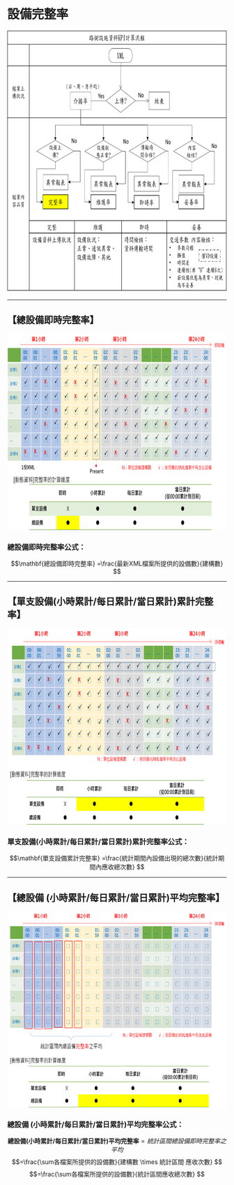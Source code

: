 # 設備完整率



   <div align=center><img src="https://github.com/trafficmotc/UploadInformation/blob/master/KPI/KPI計算流程之完整率.png" width="800" height="600" /></div>

 
     

----

## 【總設備即時完整率】

  
   <div align=center><img src="https://github.com/trafficmotc/UploadInformation/blob/master/KPI/總設備即時完整率.png" width="800" height="450" /></div>

     
     
     
### 總設備即時完整率公式：


$$\mathbf{總設備即時完整率} =\frac{最新XML檔案所提供的設備數}{建構數} $$



-----

## 【單支設備(小時累計/每日累計/當日累計)累計完整率】


  <div align=center><img src="https://github.com/trafficmotc/UploadInformation/blob/master/KPI/單支設備完整率.png" width="800" height="450" /></div>





### 單支設備(小時累計/每日累計/當日累計)累計完整率公式：

 $$\mathbf{單支設備累計完整率} =\frac{統計期間內設備出現的總次數}{統計期間內應收總次數} $$




-----

## 【總設備 (小時累計/每日累計/當日累計)平均完整率】


  
   <div align=center><img src="https://github.com/trafficmotc/UploadInformation/blob/master/KPI/總設備平均完整率.png" width="800" height="450" /></div>


### 總設備 (小時累計/每日累計/當日累計)平均完整率公式：

 $$\mathbf{總設備 (小時累計/每日累計/當日累計)平均完整率} =統計區間總設備即時完整率之平均$$
 $$=\frac{\sum各檔案所提供的設備數}{建構數 \times 統計區間 應收次數} $$
 $$=\frac{\sum各檔案所提供的設備數}{統計區間應收總次數} $$
 

